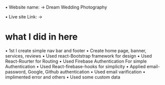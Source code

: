 • Website name:
→ Dream Wedding Photography

• Live site Link: 
→

# what I did in here
• 1st I create simple nav bar and footer
• Create home page, banner, services, reviews
• Used react-Bootstrap framework for design
• Used React-Rourter for Routing
• Used Firebase Authentication For simple Authentication
• Used React-firebase-hooks for simplicity
• Applied email-password, Google, Github authentication
• Used email varification
• implimented error and others
• Used some custom data
